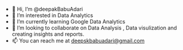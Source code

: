 - 👋 Hi, I’m @deepakBabuAdari
- 👀 I’m interested in  Data Analytics
- 🌱 I’m currently learning Google Data Analytics 
- 💞️ I’m looking to collaborate on Data Analysis , Data visulization and creating insights and reports.
- 📫 You can reach me at deepskbabuadari@gmail.com

<!---
deepakBabuAdari/deepakBabuAdari is a ✨ special ✨ repository because its `README.md` (this file) appears on your GitHub profile.
You can click the Preview link to take a look at your changes.
--->
